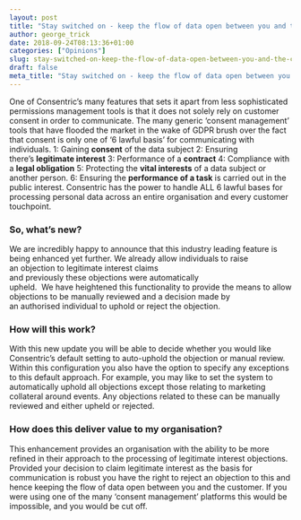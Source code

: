 ```yaml
---
layout: post
title: "Stay switched on - keep the flow of data open between you and the customer"
author: george_trick
date: 2018-09-24T08:13:36+01:00
categories: ["Opinions"]
slug: stay-switched-on-keep-the-flow-of-data-open-between-you-and-the-customer
draft: false
meta_title: "Stay switched on - keep the flow of data open between you and the customer"
---
```


One of Consentric’s many features that sets it apart from less sophisticated permissions management tools is that it does not solely rely on customer consent in order to communicate. The many generic ‘consent management’ tools that have flooded the market in the wake of GDPR brush over the fact that consent is only one of ‘6 lawful basis’ for communicating with individuals. 1: Gaining **consent** of the data subject 2: Ensuring there’s **legitimate interest** 3: Performance of a **contract** 4: Compliance with a **legal obligation** 5: Protecting the **vital interests** of a data subject or another person. 6: Ensuring the **performance of a task** is carried out in the public interest. Consentric has the power to handle ALL 6 lawful bases for processing personal data across an entire organisation and every customer touchpoint.

### So, what’s new?

We are incredibly happy to announce that this industry leading feature is being enhanced yet further. We already allow individuals to raise an objection to legitimate interest claims and previously these objections were automatically upheld.  We have heightened this functionality to provide the means to allow objections to be manually reviewed and a decision made by an authorised individual to uphold or reject the objection.

### How will this work?

With this new update you will be able to decide whether you would like Consentric’s default setting to auto-uphold the objection or manual review. Within this configuration you also have the option to specify any exceptions to this default approach. For example, you may like to set the system to automatically uphold all objections except those relating to marketing collateral around events. Any objections related to these can be manually reviewed and either upheld or rejected.

### How does this deliver value to my organisation?

This enhancement provides an organisation with the ability to be more refined in their approach to the processing of legitimate interest objections. Provided your decision to claim legitimate interest as the basis for communication is robust you have the right to reject an objection to this and hence keeping the flow of data open between you and the customer. If you were using one of the many ‘consent management’ platforms this would be impossible, and you would be cut off.